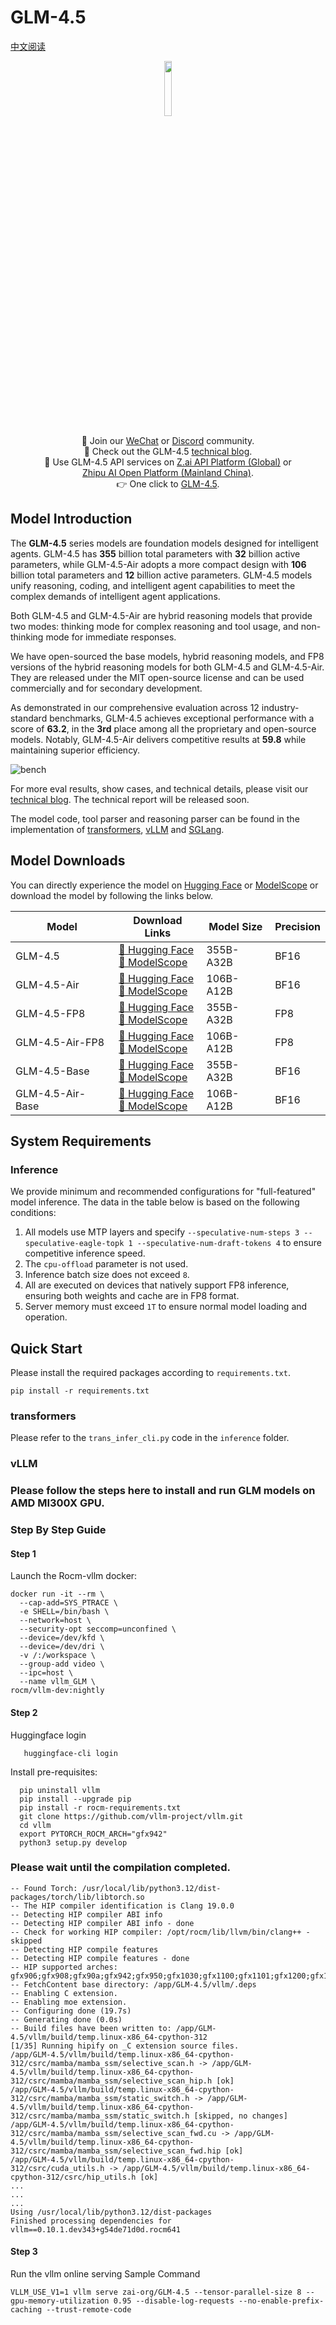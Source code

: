 # GLM-4.5

[中文阅读](./README_zh.md)

<div align="center">
<img src=resources/logo.svg width="15%"/>
</div>
<p align="center">
    👋 Join our <a href="resources/WECHAT.md" target="_blank">WeChat</a> or <a href="https://discord.gg/QR7SARHRxK" target="_blank">Discord</a> community.
    <br>
    📖 Check out the GLM-4.5 <a href="https://z.ai/blog/glm-4.5" target="_blank">technical blog</a>.
    <br>
    📍 Use GLM-4.5 API services on <a href="https://docs.z.ai/guides/llm/glm-4.5">Z.ai API Platform (Global)</a> or <br> <a href="https://docs.bigmodel.cn/cn/guide/models/text/glm-4.5">Zhipu AI Open Platform (Mainland China)</a>.
    <br>
    👉 One click to <a href="https://chat.z.ai">GLM-4.5</a>.
</p>

## Model Introduction

The **GLM-4.5** series models are foundation models designed for intelligent agents. GLM-4.5 has **355** billion total
parameters with **32** billion active parameters, while GLM-4.5-Air adopts a more compact design with **106** billion
total parameters and **12** billion active parameters. GLM-4.5 models unify reasoning, coding, and intelligent agent
capabilities to meet the complex demands of intelligent agent applications.

Both GLM-4.5 and GLM-4.5-Air are hybrid reasoning models that provide two modes: thinking mode for complex reasoning and
tool usage, and non-thinking mode for immediate responses.

We have open-sourced the base models, hybrid reasoning models, and FP8 versions of the hybrid reasoning models for both
GLM-4.5 and GLM-4.5-Air. They are released under the MIT open-source license and can be used commercially and for
secondary development.

As demonstrated in our comprehensive evaluation across 12 industry-standard benchmarks, GLM-4.5 achieves exceptional
performance with a score of **63.2**, in the **3rd** place among all the proprietary and open-source models. Notably,
GLM-4.5-Air delivers competitive results at **59.8** while maintaining superior efficiency.

![bench](resources/bench.png)

For more eval results, show cases, and technical details, please visit
our [technical blog](https://z.ai/blog/glm-4.5). The technical report will be released soon.

The model code, tool parser and reasoning parser can be found in the implementation
of [transformers](https://github.com/huggingface/transformers/tree/main/src/transformers/models/glm4_moe), [vLLM](https://github.com/vllm-project/vllm/blob/main/vllm/model_executor/models/glm4_moe_mtp.py)
and [SGLang](https://github.com/sgl-project/sglang/blob/main/python/sglang/srt/models/glm4_moe.py).

## Model Downloads

You can directly experience the model on [Hugging Face](https://huggingface.co/spaces/zai-org/GLM-4.5-Space)
or [ModelScope](https://modelscope.cn/studios/ZhipuAI/GLM-4.5-Demo) or download the model by following the links below.

| Model            | Download Links                                                                                                                                | Model Size | Precision |
|------------------|-----------------------------------------------------------------------------------------------------------------------------------------------|------------|-----------|
| GLM-4.5          | [🤗 Hugging Face](https://huggingface.co/zai-org/GLM-4.5)<br> [🤖 ModelScope](https://modelscope.cn/models/ZhipuAI/GLM-4.5)                   | 355B-A32B  | BF16      |
| GLM-4.5-Air      | [🤗 Hugging Face](https://huggingface.co/zai-org/GLM-4.5-Air)<br> [🤖 ModelScope](https://modelscope.cn/models/ZhipuAI/GLM-4.5-Air)           | 106B-A12B  | BF16      |
| GLM-4.5-FP8      | [🤗 Hugging Face](https://huggingface.co/zai-org/GLM-4.5-FP8)<br> [🤖 ModelScope](https://modelscope.cn/models/ZhipuAI/GLM-4.5-FP8)           | 355B-A32B  | FP8       |
| GLM-4.5-Air-FP8  | [🤗 Hugging Face](https://huggingface.co/zai-org/GLM-4.5-Air-FP8)<br> [🤖 ModelScope](https://modelscope.cn/models/ZhipuAI/GLM-4.5-Air-FP8)   | 106B-A12B  | FP8       |
| GLM-4.5-Base     | [🤗 Hugging Face](https://huggingface.co/zai-org/GLM-4.5-Base)<br> [🤖 ModelScope](https://modelscope.cn/models/ZhipuAI/GLM-4.5-Base)         | 355B-A32B  | BF16      |
| GLM-4.5-Air-Base | [🤗 Hugging Face](https://huggingface.co/zai-org/GLM-4.5-Air-Base)<br> [🤖 ModelScope](https://modelscope.cn/models/ZhipuAI/GLM-4.5-Air-Base) | 106B-A12B  | BF16      |

## System Requirements

### Inference

We provide minimum and recommended configurations for "full-featured" model inference. The data in the table below is
based on the following conditions:

1. All models use MTP layers and specify
   `--speculative-num-steps 3 --speculative-eagle-topk 1 --speculative-num-draft-tokens 4` to ensure competitive
   inference speed.
2. The `cpu-offload` parameter is not used.
3. Inference batch size does not exceed `8`.
4. All are executed on devices that natively support FP8 inference, ensuring both weights and cache are in FP8 format.
5. Server memory must exceed `1T` to ensure normal model loading and operation.


## Quick Start

Please install the required packages according to `requirements.txt`.

```shell
pip install -r requirements.txt
```

### transformers

Please refer to the `trans_infer_cli.py` code in the `inference` folder.

### vLLM
### Please follow the steps here to install and run GLM models on AMD MI300X GPU.
### Step By Step Guide
#### Step 1
Launch the Rocm-vllm docker: 
```shell
docker run -it --rm \
  --cap-add=SYS_PTRACE \
  -e SHELL=/bin/bash \
  --network=host \
  --security-opt seccomp=unconfined \
  --device=/dev/kfd \
  --device=/dev/dri \
  -v /:/workspace \
  --group-add video \
  --ipc=host \
  --name vllm_GLM \
rocm/vllm-dev:nightly
```
#### Step 2
  Huggingface login
```shell
   huggingface-cli login 
```   
  Install pre-requisites:
```shell
  pip uninstall vllm 
  pip install --upgrade pip
  pip install -r rocm-requirements.txt
  git clone https://github.com/vllm-project/vllm.git
  cd vllm 
  export PYTORCH_ROCM_ARCH="gfx942"
  python3 setup.py develop
```
### Please wait until the compilation completed.
```shell
-- Found Torch: /usr/local/lib/python3.12/dist-packages/torch/lib/libtorch.so
-- The HIP compiler identification is Clang 19.0.0
-- Detecting HIP compiler ABI info
-- Detecting HIP compiler ABI info - done
-- Check for working HIP compiler: /opt/rocm/lib/llvm/bin/clang++ - skipped
-- Detecting HIP compile features
-- Detecting HIP compile features - done
-- HIP supported arches: gfx906;gfx908;gfx90a;gfx942;gfx950;gfx1030;gfx1100;gfx1101;gfx1200;gfx1201
-- FetchContent base directory: /app/GLM-4.5/vllm/.deps
-- Enabling C extension.
-- Enabling moe extension.
-- Configuring done (19.7s)
-- Generating done (0.0s)
-- Build files have been written to: /app/GLM-4.5/vllm/build/temp.linux-x86_64-cpython-312
[1/35] Running hipify on _C extension source files.
/app/GLM-4.5/vllm/build/temp.linux-x86_64-cpython-312/csrc/mamba/mamba_ssm/selective_scan.h -> /app/GLM-4.5/vllm/build/temp.linux-x86_64-cpython-312/csrc/mamba/mamba_ssm/selective_scan_hip.h [ok]
/app/GLM-4.5/vllm/build/temp.linux-x86_64-cpython-312/csrc/mamba/mamba_ssm/static_switch.h -> /app/GLM-4.5/vllm/build/temp.linux-x86_64-cpython-312/csrc/mamba/mamba_ssm/static_switch.h [skipped, no changes]
/app/GLM-4.5/vllm/build/temp.linux-x86_64-cpython-312/csrc/mamba/mamba_ssm/selective_scan_fwd.cu -> /app/GLM-4.5/vllm/build/temp.linux-x86_64-cpython-312/csrc/mamba/mamba_ssm/selective_scan_fwd.hip [ok]
/app/GLM-4.5/vllm/build/temp.linux-x86_64-cpython-312/csrc/cuda_utils.h -> /app/GLM-4.5/vllm/build/temp.linux-x86_64-cpython-312/csrc/hip_utils.h [ok]
...
...
...
Using /usr/local/lib/python3.12/dist-packages
Finished processing dependencies for vllm==0.10.1.dev343+g54de71d0d.rocm641
```
#### Step 3
Run the vllm online serving
Sample Command
```shell
VLLM_USE_V1=1 vllm serve zai-org/GLM-4.5 --tensor-parallel-size 8 --gpu-memory-utilization 0.95 --disable-log-requests --no-enable-prefix-caching --trust-remote-code 
```
